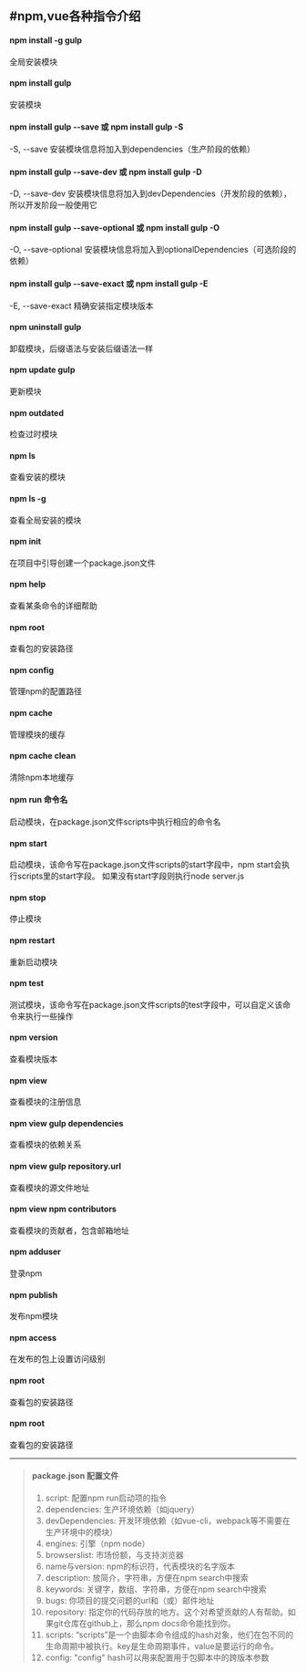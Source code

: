 #npm,vue各种指令介绍  
---
#### npm install -g gulp
全局安装模块
#### npm install gulp
安装模块
#### npm install gulp --save 或 npm install gulp -S
-S, --save 安装模块信息将加入到dependencies（生产阶段的依赖）
#### npm install gulp --save-dev 或 npm install gulp -D
-D, --save-dev 安装模块信息将加入到devDependencies（开发阶段的依赖），所以开发阶段一般使用它  
#### npm install gulp --save-optional 或 npm install gulp -O
-O, --save-optional 安装模块信息将加入到optionalDependencies（可选阶段的依赖）
#### npm install gulp --save-exact 或 npm install gulp -E
-E, --save-exact 精确安装指定模块版本
#### npm uninstall gulp
卸载模块，后缀语法与安装后缀语法一样
#### npm update gulp
更新模块
#### npm outdated
检查过时模块
#### npm ls
查看安装的模块
#### npm ls -g
查看全局安装的模块
#### npm init
在项目中引导创建一个package.json文件
#### npm help
查看某条命令的详细帮助 
#### npm root
查看包的安装路径  
#### npm config
管理npm的配置路径
#### npm cache
管理模块的缓存  
#### npm cache clean
清除npm本地缓存  
#### npm run 命令名
启动模块，在package.json文件scripts中执行相应的命令名
#### npm start
启动模块，该命令写在package.json文件scripts的start字段中，npm start会执行scripts里的start字段。 如果没有start字段则执行node server.js
#### npm stop
停止模块
#### npm restart
重新启动模块
#### npm test
测试模块，该命令写在package.json文件scripts的test字段中，可以自定义该命令来执行一些操作
#### npm version
查看模块版本  
#### npm view
查看模块的注册信息
#### npm view gulp dependencies
查看模块的依赖关系
#### npm view gulp repository.url
查看模块的源文件地址
#### npm view npm contributors
查看模块的贡献者，包含邮箱地址
#### npm adduser
登录npm
#### npm publish
发布npm模块
#### npm access
在发布的包上设置访问级别
#### npm root
查看包的安装路径
#### npm root
查看包的安装路径

---
> #### package.json 配置文件  
> 1. script: 配置npm run启动项的指令
> 2. dependencies: 生产环境依赖（如jquery）
> 3. devDependencies: 开发环境依赖（如vue-cli，webpack等不需要在生产环境中的模块）
> 4. engines: 引擎（npm node）
> 5. browserslist: 市场份额，与支持浏览器  
> 6. name与version: npm的标识符，代表模块的名字版本
> 7. description: 放简介，字符串，方便在npm search中搜索
> 8. keywords: 关键字，数组、字符串，方便在npm search中搜索
> 9. bugs: 你项目的提交问题的url和（或）邮件地址  
> 10. repository: 指定你的代码存放的地方。这个对希望贡献的人有帮助。如果git仓库在github上，那么npm docs命令能找到你。
> 11. scripts: “scripts”是一个由脚本命令组成的hash对象，他们在包不同的生命周期中被执行。key是生命周期事件，value是要运行的命令。
> 12. config: "config" hash可以用来配置用于包脚本中的跨版本参数